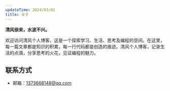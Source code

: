 ```yaml
---
updateTime: 2024/03/01
title: 关于
---
```


**清风徐来，水波不兴。**

欢迎访问清风个人博客，这是一个探索学习、生活、思考及编程的空间。在这里，每一篇文章都是知识的积累，每一行代码都是创造的痕迹。清风个人博客，记录生活的点滴，分享思考的火花，见证编程的魅力。

## 联系方式

- 邮箱：[1373668148@qq.com](mailto:1373668148@qq.com)